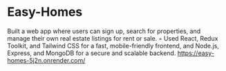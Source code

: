 # Easy-Homes
 Built a web app where users can sign up, search for properties, and manage their own real estate listings  for rent or sale.  ◦ Used React, Redux Toolkit, and Tailwind CSS for a fast, mobile-friendly frontend, and Node.js, Express,  and MongoDB for a secure and scalable backend. 
https://easy-homes-5j2n.onrender.com/

